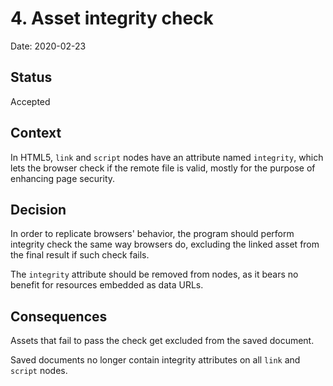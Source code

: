 # 4. Asset integrity check

Date: 2020-02-23

## Status

Accepted

## Context

In HTML5, `link` and `script` nodes have an attribute named
`integrity`, which lets the browser check if the remote file is
valid, mostly for the purpose of enhancing page security.

## Decision

In order to replicate browsers' behavior, the program should
perform integrity check the same way browsers do, excluding the
linked asset from the final result if such check fails.

The `integrity` attribute should be removed from nodes,
as it bears no benefit for resources embedded as data URLs.

## Consequences

Assets that fail to pass the check get excluded from the saved document.

Saved documents no longer contain integrity attributes on all `link` and `script` nodes.
